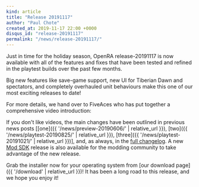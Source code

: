 ```yaml
---
kind: article
title: "Release 20191117"
author: "Paul Chote"
created_at: 2019-11-17 22:00 +0000
disqus_id: "release-20191117"
permalink: "/news/release-20191117/"
---
```


Just in time for the holiday season, OpenRA release-20191117 is now available with all of the features and fixes that have been tested and refined in the playtest builds over the past few months.

Big new features like save-game support, new UI for Tiberian Dawn and spectators, and completely overhauled unit behaviours make this one of our most exciting releases to date!

For more details, we hand over to FiveAces who has put together a comprehensive video introduction:

<lite-youtube videoid="x6uXAiTHAhI"></lite-youtube>

If you don't like videos, the main changes have been outlined in previous news posts [[one]({{ '/news/preview-20190606/' | relative_url }}), [two]({{ '/news/playtest-20190825/' | relative_url }}), [three]({{ '/news/playtest-20191021/' | relative_url }})], and, as always, in the  [full changelog](https://github.com/OpenRA/OpenRA/wiki/Changelog/501a7ebe7d9bc8e02161db135272fc49439e17e6). A new [Mod SDK](https://github.com/OpenRA/OpenRAModSDK/releases/tag/20191117) release is also available for the modding community to take advantage of the new release.

Grab the installer now for your operating system from [our download page]({{ '/download' | relative_url }})! It has been a long road to this release, and we hope you enjoy it!

